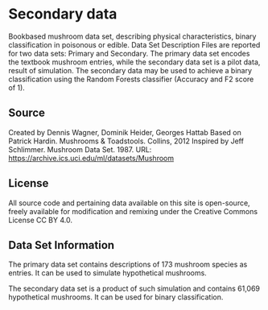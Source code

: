 # Secondary data
Bookbased mushroom data set, describing physical characteristics, binary classification in poisonous or edible. 
Data Set Description Files are reported for two data sets: Primary and Secondary.
The primary data set encodes the textbook mushroom entries, while the secondary data set is a pilot data, result of simulation.
The secondary data may be used to achieve a binary classification using the Random Forests classifier (Accuracy and F2 score of 1).

## Source

Created by Dennis Wagner, Dominik Heider, Georges Hattab
Based on Patrick Hardin. Mushrooms & Toadstools. Collins, 2012
Inspired by Jeff Schlimmer. Mushroom Data Set. 1987. URL: https://archive.ics.uci.edu/ml/datasets/Mushroom 

## License

All source code and pertaining data available on this site is open-source, freely available for modification and remixing under the Creative Commons License CC BY 4.0.

## Data Set Information

The primary data set contains descriptions of 173 mushroom species as entries. It can be used to simulate hypothetical mushrooms.

The secondary data set is a product of such simulation and contains 61,069 hypothetical mushrooms. It can be used for binary classification. 
